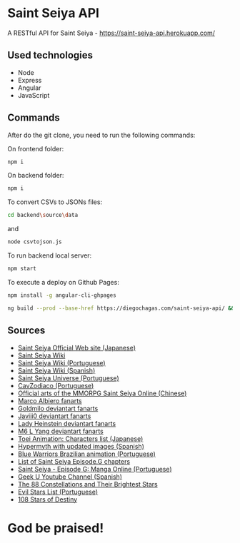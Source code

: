 # Saint Seiya API

A RESTful API for Saint Seiya - https://saint-seiya-api.herokuapp.com/

## Used technologies

- Node
- Express
- Angular
- JavaScript

## Commands

After do the git clone, you need to run the following commands:

On frontend folder:

```bash
npm i
```

On backend folder:

```bash
npm i
```

To convert CSVs to JSONs files:

```bash
cd backend\source\data
```

and

```bash
node csvtojson.js
```

To run backend local server:

```bash
npm start
```

To execute a deploy on Github Pages:

```bash
npm install -g angular-cli-ghpages
```

```bash
ng build --prod --base-href https://diegochagas.com/saint-seiya-api/ && ngh --dir=dist/saint-seiya-api
```

## Sources

- [Saint Seiya Official Web site (Japanese)](http://saintseiya-official.com/)
- [Saint Seiya Wiki](https://saintseiya.fandom.com/wiki/Seiyapedia)
- [Saint Seiya Wiki (Portuguese)](https://saintseiya.fandom.com/pt-br/wiki/Saint_Seiya_Wiki)
- [Saint Seiya Wiki (Spanish)](https://saintseiya.fandom.com/es/wiki/Saint_Seiya_Wiki)
- [Saint Seiya Universe (Portuguese)](https://ssu.fandom.com/wiki/Seiya_Universe_Wiki)
- [CavZodiaco (Portuguese)](https://www.cavzodiaco.com.br/)
- [Official arts of the MMORPG Saint Seiya Online (Chinese)](http://seiya.17173.com/news/05072013/171743839_all.shtml)
- [Marco Albiero fanarts](http://marcoalbiero.altervista.org/gallery/fan-arts/saint-seiya/)
- [Goldmilo deviantart fanarts](https://goldmilo.deviantart.com/gallery/)
- [Javiii0 deviantart fanarts](https://javiiit0.deviantart.com/gallery/)
- [Lady Heinstein deviantart fanarts](https://ladyheinstein.deviantart.com/gallery/)
- [M6 L Yang deviantart fanarts](https://www.deviantart.com/133011795/gallery/?catpath=/)
- [Toei Animation: Characters list (Japanese)](http://www.toei-anim.co.jp/tv/seiya/character/index.html)
- [Hypermyth with updated images (Spanish)](http://snk-seiya.net/guiasaintseiya/Hipermito.html)
- [Blue Warriors Brazilian animation (Portuguese)](https://www.cavzodiaco.com.br/noticia/15/11/2009/natassia-do-pais-de-gelo-blue-warriors-assista-agora-mesmo-o-episodio-completo-do-projeto-de-animacao-caseira-brasileira)
- [List of Saint Seiya Episode.G chapters](https://en.wikipedia.org/wiki/List_of_Saint_Seiya_Episode.G_chapters)
- [Saint Seiya - Episode G: Manga Online (Portuguese)](https://unionmangas.top/manga/saint-seiya-episode-g)
- [Geek U Youtube Channel (Spanish)](https://www.youtube.com/channel/UCwdCQ5sSryDS-WqydvInmeQ/featured)
- [The 88 Constellations and Their Brightest Stars](https://sleepopolis.com/education/constellations-stars/)
- [Evil Stars List (Portuguese)](https://ssu.fandom.com/wiki/Lista_de_Estrelas_Malignas)
- [108 Stars of Destiny](https://en.wikipedia.org/wiki/108_Stars_of_Destiny)

# God be praised!
